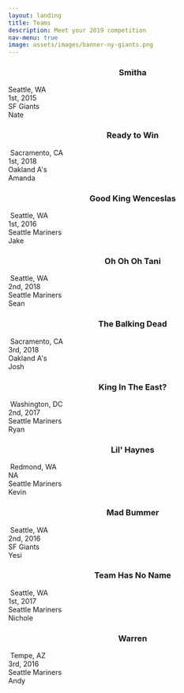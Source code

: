 ```yaml
---
layout: landing
title: Teams
description: Meet your 2019 competition
nav-menu: true
image: assets/images/banner-ny-giants.png
---
```


<!-- Image -->
<div class="spotlight content">
	<div class="row 25% uniform">
		<div class="4u">
		<!-- Nate -->
		<center><h3>Smitha</h3></center>
		<span>
		<a class="icon alt fa-map-marker" > Seattle, WA</a>
		<br> <a class="icon alt fa-trophy"> 1st, 2015</a>
		<br> <a class="icon alt fa-thumbs-o-up"> SF Giants</a>
		<br> <a class="icon alt fa-user"> Nate</a>
		<br>
		</span>
			<span class="image fit"><img src="assets/images/teams-nate-2.png" alt="" /></span>
		</div>
		<!-- Amanda -->
		<div class="4u">
			<center><h3>Ready to Win</h3></center>
			<span class="image fit"><img src="assets/images/teams-amanda-2.png" alt=""/></span>
			<span>
			<a class="icon alt fa-map-marker" > Sacramento, CA</a>
			<br> <a class="icon alt fa-trophy"> 1st, 2018</a>
			<br> <a class="icon alt fa-thumbs-o-up"> Oakland A's</a>
			<br> <a class="icon alt fa-user"> Amanda</a>
			<br>
			</span>
		</div>
		<!-- Wild -->
		<div class="4u$">
			<center><h3>Good King Wenceslas</h3></center>
			<span class="image fit"><img src="assets/images/teams-wild.png" alt=""/></span>
			<span>
			<a class="icon alt fa-map-marker" > Seattle, WA</a>
			<br> <a class="icon alt fa-trophy"> 1st, 2016</a>
			<br> <a class="icon alt fa-thumbs-o-up"> Seattle Mariners</a>
			<br> <a class="icon alt fa-user"> Jake</a>
			<br>
			</span>
		</div>
		<!-- Sean -->
		<div class="4u">
			<center><h3>Oh Oh Oh Tani </h3></center>
			<span class="image fit"><img src="assets/images/teams-sean.png" alt="" /></span>
			<span>
			<a class="icon alt fa-map-marker" > Seattle, WA</a>
			<br> <a class="icon alt fa-trophy"> 2nd, 2018</a>
			<br> <a class="icon alt fa-thumbs-o-up"> Seattle Mariners</a>
			<br> <a class="icon alt fa-user"> Sean</a>
			<br>
			</span>
		</div>
		<!-- Josh -->
		<div class="4u">
			<center><h3>The Balking Dead</h3></center>
			<span class="image fit"><img src="assets/images/teams-josh-2.png" alt=""/></span>
			<span>
			<a class="icon alt fa-map-marker" > Sacramento, CA</a>
			<br> <a class="icon alt fa-trophy"> 3rd, 2018</a>
			<br> <a class="icon alt fa-thumbs-o-up"> Oakland A's</a>
			<br> <a class="icon alt fa-user"> Josh</a>
			<br>
			</span>
		</div>
		<!-- Ryan -->
		<div class="4u">
			<center><h3>King In The East?</h3></center>
			<span class="image fit"><img src="assets/images/teams-ryan.png" alt="" /></span>
			<span>
			<a class="icon alt fa-map-marker" > Washington, DC</a>
			<br> <a class="icon alt fa-trophy"> 2nd, 2017</a>
			<br> <a class="icon alt fa-thumbs-o-up"> Seattle Mariners</a>
			<br> <a class="icon alt fa-user"> Ryan</a>
			<br>
			</span>
		</div>
		<!-- Kevin -->
		<div class="4u">
			<center><h3>Lil' Haynes</h3></center>
			<span class="image fit"><img src="assets/images/teams-kevin.png" alt="" /></span>
			<span>
			<a class="icon alt fa-map-marker" > Redmond, WA</a>
			<br> <a class="icon alt fa-trophy"> NA</a>
			<br> <a class="icon alt fa-thumbs-o-up"> Seattle Mariners</a>
			<br> <a class="icon alt fa-user"> Kevin</a>
			<br>
			</span>
		</div>
		<!-- Yesi -->
		<div class="4u">
			<center><h3>Mad Bummer</h3></center>
			<span class="image fit"><img src="assets/images/teams-yesi.png" alt="" /></span>
			<span>
			<a class="icon alt fa-map-marker" > Seattle, WA</a>
			<br> <a class="icon alt fa-trophy"> 2nd, 2016</a>
			<br> <a class="icon alt fa-thumbs-o-up"> SF Giants</a>
			<br> <a class="icon alt fa-user"> Yesi</a>
			<br>
			</span>
		</div>
		<!-- Nichole -->
		<div class="4u">
			<center><h3>Team Has No Name</h3></center>
			<span class="image fit"><img src="assets/images/teams-nichole.png" alt="" /></span>
			<span>
			<a class="icon alt fa-map-marker" > Seattle, WA</a>
			<br> <a class="icon alt fa-trophy"> 1st, 2017</a>
			<br> <a class="icon alt fa-thumbs-o-up"> Seattle Mariners</a>
			<br> <a class="icon alt fa-user"> Nichole</a>
			<br>
			</span>
		</div>
		<!-- Andy -->
		<div class="4u">
			<center><h3>Warren</h3></center>
			<span class="image fit"><img src="assets/images/teams-andy.png" alt="" /></span>
			<span>
			<a class="icon alt fa-map-marker" > Tempe, AZ</a>
			<br> <a class="icon alt fa-trophy"> 3rd, 2016</a>
			<br> <a class="icon alt fa-thumbs-o-up"> Seattle Mariners</a>
			<br> <a class="icon alt fa-user"> Andy</a>
			<br>
			</span>
		</div>
	</div>
</div>


<!--	</div>
</div> -->

<!-- SECOND SET 
<div class="box alt">
	<div class="row 25% uniform"> -->
